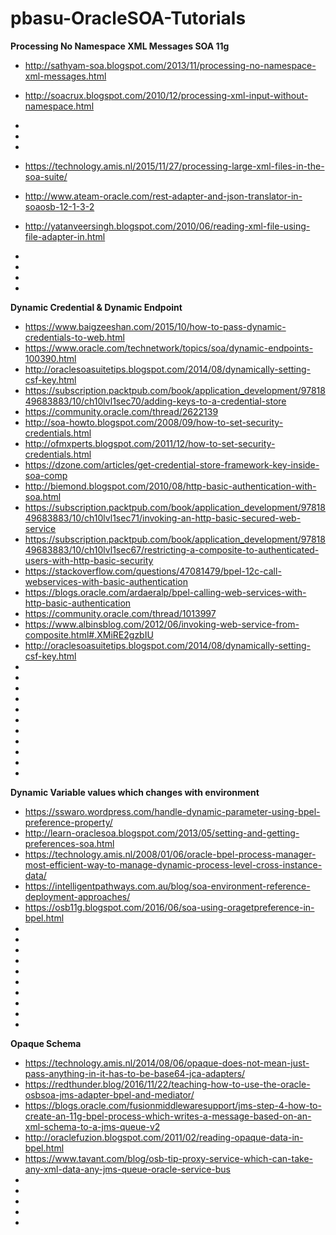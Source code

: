 # pbasu-OracleSOA-Tutorials

__**Processing No Namespace XML Messages SOA 11g**__
* http://sathyam-soa.blogspot.com/2013/11/processing-no-namespace-xml-messages.html
* http://soacrux.blogspot.com/2010/12/processing-xml-input-without-namespace.html
* 
* 
* 


* https://technology.amis.nl/2015/11/27/processing-large-xml-files-in-the-soa-suite/
* http://www.ateam-oracle.com/rest-adapter-and-json-translator-in-soaosb-12-1-3-2
* http://yatanveersingh.blogspot.com/2010/06/reading-xml-file-using-file-adapter-in.html
* 
* 
* 
* 


__**Dynamic Credential & Dynamic Endpoint**__
* https://www.baigzeeshan.com/2015/10/how-to-pass-dynamic-credentials-to-web.html
* https://www.oracle.com/technetwork/topics/soa/dynamic-endpoints-100390.html
* http://oraclesoasuitetips.blogspot.com/2014/08/dynamically-setting-csf-key.html
* https://subscription.packtpub.com/book/application_development/9781849683883/10/ch10lvl1sec70/adding-keys-to-a-credential-store
* https://community.oracle.com/thread/2622139
* http://soa-howto.blogspot.com/2008/09/how-to-set-security-credentials.html
* http://ofmxperts.blogspot.com/2011/12/how-to-set-security-credentials.html
* https://dzone.com/articles/get-credential-store-framework-key-inside-soa-comp
* http://biemond.blogspot.com/2010/08/http-basic-authentication-with-soa.html
* https://subscription.packtpub.com/book/application_development/9781849683883/10/ch10lvl1sec71/invoking-an-http-basic-secured-web-service
* https://subscription.packtpub.com/book/application_development/9781849683883/10/ch10lvl1sec67/restricting-a-composite-to-authenticated-users-with-http-basic-security
* https://stackoverflow.com/questions/47081479/bpel-12c-call-webservices-with-basic-authentication
* https://blogs.oracle.com/ardaeralp/bpel-calling-web-services-with-http-basic-authentication
* https://community.oracle.com/thread/1013997
* https://www.albinsblog.com/2012/06/invoking-web-service-from-composite.html#.XMiRE2gzbIU
* http://oraclesoasuitetips.blogspot.com/2014/08/dynamically-setting-csf-key.html
* 
* 
* 
* 
* 
* 
* 
* 
* 
* 
*




__**Dynamic Variable values which changes with environment**__
* https://sswaro.wordpress.com/handle-dynamic-parameter-using-bpel-preference-property/
* http://learn-oraclesoa.blogspot.com/2013/05/setting-and-getting-preferences-soa.html
* https://technology.amis.nl/2008/01/06/oracle-bpel-process-manager-most-efficient-way-to-manage-dynamic-process-level-cross-instance-data/
* https://intelligentpathways.com.au/blog/soa-environment-reference-deployment-approaches/
* https://osb11g.blogspot.com/2016/06/soa-using-oragetpreference-in-bpel.html
* 
* 
* 
* 
* 
* 
* 
* 
* 
* 


__**Opaque Schema**__
* https://technology.amis.nl/2014/08/06/opaque-does-not-mean-just-pass-anything-in-it-has-to-be-base64-jca-adapters/
* https://redthunder.blog/2016/11/22/teaching-how-to-use-the-oracle-osbsoa-jms-adapter-bpel-and-mediator/
* https://blogs.oracle.com/fusionmiddlewaresupport/jms-step-4-how-to-create-an-11g-bpel-process-which-writes-a-message-based-on-an-xml-schema-to-a-jms-queue-v2
* http://oraclefuzion.blogspot.com/2011/02/reading-opaque-data-in-bpel.html
* https://www.tavant.com/blog/osb-tip-proxy-service-which-can-take-any-xml-data-any-jms-queue-oracle-service-bus
* 
* 
* 
* 
*
